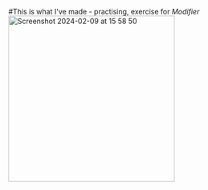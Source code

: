 #This is what I've made - practising, exercise for *Modifier*
<img width="331" alt="Screenshot 2024-02-09 at 15 58 50" src="https://github.com/BoyanPavlov/Compose-Quadrant/assets/57092133/ff12d130-23ad-4263-b8fb-2b7100b9ee3a">
